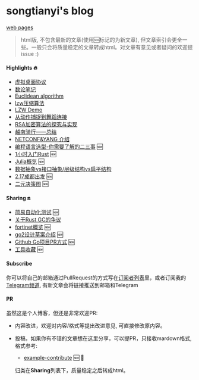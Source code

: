 # songtianyi's blog
[web pages](https://songtianyi.info) 

>  html版, 不包含最新的文章(使用:new:标记的为新文章), 但文章索引会更全一些。一般只会将质量稳定的文章转成html。对文章有意见或者疑问的欢迎提issue :)

#### Highlights :fire:
* [虚拟桌面协议](https://songtianyi.github.io/pages/vdi/004-vdi.html)
* [数论笔记](https://songtianyi.github.io/pages/acm/001-acm.html)
* [Euclidean algorithm](https://songtianyi.github.io/pages/acm/010-acm.html)
* [lzw压缩算法](https://songtianyi.github.io/pages/comp/001-comp.html)
* [LZW Demo](https://songtianyi.github.io/pages/comp/003-comp.html)
* [从动作捕捉到舞蹈连接](https://songtianyi.github.io/pages/comp/002-comp.html)
* [RSA加密算法的探究与实现](https://songtianyi.github.io/pages/secure/001-secure.html)
* [越南骑行——总结](https://songtianyi.github.io/pages/life/vietnam-summary.html)
* [NETCONF&YANG 介绍](https://songtianyi.github.io/pages/programming/netconf-and-yang-introduction.html)
* [编程语言选型-你需要了解的二三事](mds/techniques/how-to-choose-your-programming-language.md) :new:
* [1小时入门Rust](mds/techniques/getting-started-with-rust-in-1-hour.md) :new:
* [Julia概览](mds/techniques/julia-overview.md) :new:
* [数据抽象vs接口抽象/层级结构vs扁平结构](http://songtianyi.info/pages/programming/data-abstraction-vs-interface-abstraction-and-hierarchy-structure-vs-flat-structure.html)
* [2.17成都出发](mds/life/cycling-tour-of-318.md) :new:
* [二元决策图](mds/techniques/binary-decision-diagram.md) :new:

#### Sharing :on:

* [简易自动化测试](mds/techniques/simple-automated-testing.md) :new:
* [关于Rust GC的争议](https://songtianyi.github.io/pages/programming/is-rust-garbage-collected.html)
* [fortinet概览](mds/techniques/fortinet-overview.md) :new:
* [go2设计草案介绍](mds/techniques/go2-design-draft-introduction.md) :new:
* [Github Go项目PR方式](mds/techniques/pr-steps-for-github-go-projects.md) :new:
* [工具收藏](mds/techniques/collection-of-tools.md) :new:


#### Subscribe

你可以将自己的邮箱通过PullRequest的方式写在[订阅者列表](subscribers.md)里，或者订阅我的[Telegram频道](https://t.me/songtianyi), 有新文章会将链接推送到邮箱和Telegram

#### PR

虽然这是个人博客，但还是非常欢迎PR:

* 内容改进，欢迎对内容/格式等提出改进意见, 可直接修改原内容。
* 投稿，如果你有不错的文章想在这里分享，可以提PR，只接收mardown格式, 格式参考:
  * [example-contribute](README.md) :new:  :email:

  归类在**Sharing**列表下，质量稳定之后转成html。
